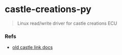 # castle-creations-py
> Linux read/write driver for castle creations ECU

### Refs
- [old castle link docs](https://www.astramodel.cz/manualy/castle_creations/castle_serial_link_v1_5.pdf)